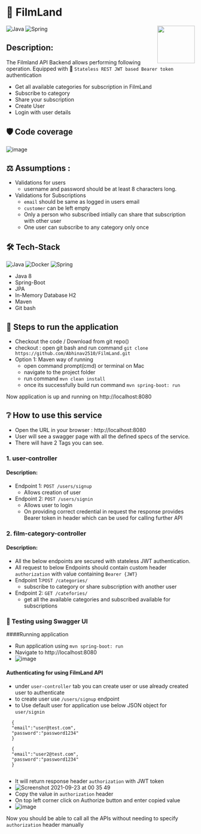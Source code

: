 # :movie_camera: FilmLand
<a href="https://foojay.io/works-with-openjdk"><img align="right" src="https://github.com/foojayio/badges/raw/main/works_with_openjdk/Works-with-OpenJDK.png" width="100"></a>


![Java](https://img.shields.io/badge/-Java-000?&logo=Java&logoColor=007396)
![Spring](https://img.shields.io/badge/-Spring-000?&logo=Spring)


## Description:
The Filmland API Backend allows performing following operation. Equipped with :closed_lock_with_key:	 `Stateless REST JWT based Bearer token` authentication
- Get all available categories for subscription in FilmLand
- Subscribe to category
- Share your subscription
- Create User 
- Login with user details

## :shield:	 Code coverage
![image](https://user-images.githubusercontent.com/14979620/173673166-90dd2d18-3219-4868-a275-cad94fe8699a.png)


## :balance_scale:	Assumptions :
- Validations for users
  - username and password should be at least 8 characters long.
- Validations for Subscriptions
  - `email` should be same as logged in users email
  - `customer` can be left empty 
  - Only a person who subscribed intially can share that subscription with other user
  - One user can subscribe to any category only once

## :hammer_and_wrench:	Tech-Stack
![Java](https://img.shields.io/badge/-Java-000?&logo=Java&logoColor=007396)
![Docker](https://img.shields.io/badge/-Docker-000?&logo=Docker)
![Spring](https://img.shields.io/badge/-Spring-000?&logo=Spring)

- Java 8 
- Spring-Boot
- JPA
- In-Memory Database H2
- Maven
- Git bash

## :memo: Steps to run the application
- Checkout the code / Download from git repo()
- checkout : open git bash and run command `git clone https://github.com/Abhinav2510/FilmLand.git`
- Option 1: Maven way of running
  - open command prompt(cmd) or terminal on Mac
  - navigate to the project folder
  - run command `mvn clean install`
  - once its successfully build run command `mvn spring-boot: run`


Now application is up and running on http://localhost:8080

## :grey_question:	How to use this service
- Open the URL in your browser : http://localhost:8080
- User will see a swagger page with all the defined specs of the service.
- There will have 2 Tags you can see.


### 1. user-controller
#### Description:
- Endpoint 1: `POST /users/signup`
  - Allows creation of user
- Endpoint 2: `POST /users/signin`
  - Allows user to login
  - On providing correct credential in request the response provides Bearer token in header which can be used for calling further API

### 2. film-category-controller
#### Description:
- All the below endpoints are secured with stateless JWT authentication.
- All request to below Endpoints should contain custom header `authorization` with value containing `Bearer {JWT}`
- Endpoint 1:`POST /categories/`
    - subscribe to category or share subscription with another user
- Endpoint 2: `GET /catefories/`
   - get all the available categories and subscribed available for subscriptions

### :test_tube: Testing using Swagger UI

####Running application
- Run application using `mvn spring-boot: run`
- Navigate to http://localhost:8080
- ![image](https://user-images.githubusercontent.com/14979620/173673595-9b92f81f-366d-4d60-a12c-f534f71bfb1c.png)

#### Authenticating for using FilmLand API
- under `user-controller` tab you can create user or use already created user to authenticate 
- to create user use `/users/signup` endpoint
- to Use default user for application use below JSON object for `user/signin`
```
  {
  "email":"user@test.com",
  "password":"password1234"
  } 
  
  {
  "email":"user2@test.com",
  "password":"password1234"
  } 
  
```
- It will return response header `authorization` with JWT token
- ![Screenshot 2021-09-23 at 00 35 49](https://user-images.githubusercontent.com/14979620/134431617-56e89f8d-5c41-4daf-bf00-cae108677c86.png)
- Copy the value in `authorization` header
- On top left corner click on Authorize button and enter copied value
- ![image](https://user-images.githubusercontent.com/14979620/173674122-a018aa4c-6dfa-43b6-9df6-18f72184d066.png)


Now you should be able to call all the APIs without needing to specify `authorization` header manually 
